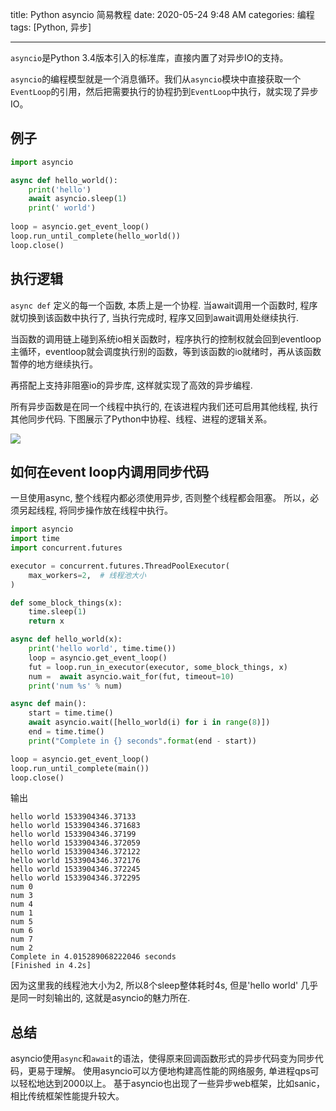 title: Python asyncio 简易教程
date: 2020-05-24 9:48 AM
categories: 编程
tags: [Python, 异步]

--------

`asyncio`是Python 3.4版本引入的标准库，直接内置了对异步IO的支持。

`asyncio`的编程模型就是一个消息循环。我们从`asyncio`模块中直接获取一个`EventLoop`的引用，然后把需要执行的协程扔到`EventLoop`中执行，就实现了异步IO。

<!--more-->

## 例子
```python
import asyncio

async def hello_world():
    print('hello')
    await asyncio.sleep(1)
    print(' world')
    
loop = asyncio.get_event_loop()
loop.run_until_complete(hello_world())
loop.close()
```

## 执行逻辑
`async def` 定义的每一个函数, 本质上是一个协程.
当await调用一个函数时, 程序就切换到该函数中执行了, 当执行完成时, 程序又回到await调用处继续执行. 

当函数的调用链上碰到系统io相关函数时，程序执行的控制权就会回到eventloop主循环，eventloop就会调度执行别的函数，等到该函数的io就绪时，再从该函数暂停的地方继续执行。

再搭配上支持非阻塞io的异步库, 这样就实现了高效的异步编程.

所有异步函数是在同一个线程中执行的, 在该进程内我们还可启用其他线程, 执行其他同步代码. 下图展示了Python中协程、线程、进程的逻辑关系。

![](http://image.runjf.com/mweb/2020-05-24-15903277834535.jpg)

 
## 如何在event loop内调用同步代码

一旦使用async, 整个线程内都必须使用异步, 否则整个线程都会阻塞。
所以，必须另起线程, 将同步操作放在线程中执行。

```python
import asyncio
import time
import concurrent.futures

executor = concurrent.futures.ThreadPoolExecutor(
    max_workers=2,  # 线程池大小
)

def some_block_things(x):
    time.sleep(1)
    return x

async def hello_world(x):
    print('hello world', time.time())
    loop = asyncio.get_event_loop()
    fut = loop.run_in_executor(executor, some_block_things, x)
    num =  await asyncio.wait_for(fut, timeout=10)
    print('num %s' % num)

async def main():
    start = time.time()
    await asyncio.wait([hello_world(i) for i in range(8)])
    end = time.time()
    print("Complete in {} seconds".format(end - start))

loop = asyncio.get_event_loop()
loop.run_until_complete(main())
loop.close()
```

输出 
```
hello world 1533904346.37133
hello world 1533904346.371683
hello world 1533904346.37199
hello world 1533904346.372059
hello world 1533904346.372122
hello world 1533904346.372176
hello world 1533904346.372245
hello world 1533904346.372295
num 0
num 3
num 4
num 1
num 5
num 6
num 7
num 2
Complete in 4.015289068222046 seconds
[Finished in 4.2s]
```

因为这里我的线程池大小为2, 所以8个sleep整体耗时4s, 但是'hello world' 几乎是同一时刻输出的, 这就是asyncio的魅力所在.

## 总结
asyncio使用`async`和`await`的语法，使得原来回调函数形式的异步代码变为同步代码，更易于理解。
使用asyncio可以方便地构建高性能的网络服务, 单进程qps可以轻松地达到2000以上。
基于asyncio也出现了一些异步web框架，比如sanic，相比传统框架性能提升较大。
